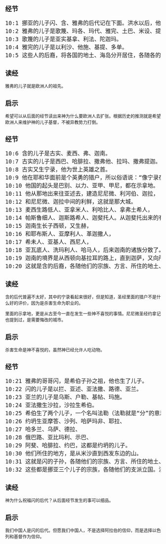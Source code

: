 ## 经节
<pre style="font-size: 18px;">
10:1 挪亚的儿子闪、含、雅弗的后代记在下面。洪水以后，他们都生了儿子。
10:2 雅弗的儿子是歌篾、玛各、玛代、雅完、土巴、米设、提拉。
10:3 歌篾的儿子是亚实基拿、利法、陀迦玛。
10:4 雅完的儿子是以利沙、他施、基提、多单。
10:5 这些人的后裔，将各国的地土、海岛分开居住，各随各的方言，宗族立国。
</pre>

## 读经

雅弗的儿子就是欧洲人的祖先。

## 启示

希望可以从后面的经节读出来神为什么要欧洲人去扩张。根据历史的推测就是希望欧洲人来维护神的儿子基督，不被异教势力打倒。

## 经节
<pre style="font-size: 18px;">
10:6 含的儿子是古实、麦西、弗、迦南。
10:7 古实的儿子是西巴、哈腓拉、撒弗他、拉玛、撒弗提迦。拉玛的儿子是示巴、底但。
10:8 古实又生宁录，他为世上英雄之首。
10:9 他在耶和华面前是个英勇的猎户，所以俗语说：“像宁录在耶和华面前是个英勇的猎户。”
10:10 他国的起头是巴别、以力、亚甲、甲尼，都在示拿地。
10:11 他从那地出来往亚述去，建造尼尼微、利河伯、迦拉，
10:12 和尼尼微、迦拉中间的利鲜，这就是那大城。
10:13 麦西生路低人、亚拿米人、利哈比人、拿弗土希人，
10:14 帕斯鲁细人、迦斯路希人、迦斐托人。从迦斐托出来的有非利士人。
10:15 迦南生长子西顿，又生赫，
10:16 和耶布斯人、亚摩利人、革迦撒人，
10:17 希未人、亚基人、西尼人，
10:18 亚瓦底人、洗玛利人、哈马人，后来迦南的诸族分散了。
10:19 迦南的境界是从西顿向基拉耳的路上，直到迦萨，又向所多玛、蛾摩拉、押玛、洗扁的路上，直到拉沙。
10:20 这就是含的后裔，各随他们的宗族、方言、所住的地土、邦国。
</pre>

## 读经

含的后代普遍不太好，其中的宁录看起来很好，但是知道，圣经里面的猎户不是什么好的评价，因为是杀害生命为职业的。

里面的示拿地，更是从古至今一直在发生一些神不喜悦的事情。尼尼微圣经约拿记也提到过，是需要悔改的城市。

## 启示

杀害生命是神不喜悦的，虽然神已经允许人吃动物。

## 经节
<pre style="font-size: 18px;">
10:21 雅弗的哥哥闪，是希伯子孙之祖，他也生了儿子。
10:22 闪的儿子是以拦、亚述、亚法撒、路德、亚兰。
10:23 亚兰的儿子是乌斯、户勒、基帖、玛施。
10:24 亚法撒生沙拉，沙拉生希伯。
10:25 希伯生了两个儿子，一个名叫法勒（法勒就是“分”的意思），因为那时人就分地居住。法勒的兄弟名叫约坍。
10:26 约坍生亚摩答、沙列、哈萨玛非、耶拉、
10:27 哈多兰、乌萨、德拉、
10:28 俄巴路、亚比玛利、示巴、
10:29 阿斐、哈腓拉、约巴，这都是约坍的儿子。
10:30 他们所住的地方，是从米沙直到西发东边的山。
10:31 这就是闪的子孙，各随他们的宗族、方言、所住的地土、邦国。
10:32 这些都是挪亚三个儿子的宗族，各随他们的支派立国。洪水以后，他们在地上分为邦国。
</pre>

## 读经

神为什么祝福闪的后代？从后面经节发生的事可以细品。

## 启示

我们中国人是闪的后代。但愿我们中国人，不是选择阿拉伯的信仰，而是选择以色列和基督作为信仰。
